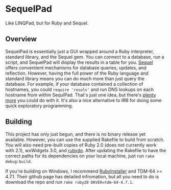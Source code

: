 SequelPad
=========

Like LINQPad, but for Ruby and Sequel.

Overview
--------

SequelPad is essentially just a GUI wrapped around a Ruby interpreter, standard library, and the Sequel gem. You can connect to a database, run a script, and SequelPad will display the results in a table for you. [Sequel](http://sequel.jeremyevans.net/) offers conventient mechanisms for database queries, updates, and reflection. However, having the full power of the Ruby language and standard library means you can do much more than just query the database. For example, if your database contained a collection of hostnames, you could `require 'resolv'` and run DNS lookups on each hostname from within SequlPad. That's just one idea, but there's [plenty more](http://ruby-doc.org/stdlib-2.0.0/) you could do with it. It's also a nice alternative to IRB for doing some quick exploratory programming.

Building
--------

This project has only just begun, and there is no binary release yet available. However, you can use the supplied Rakefile to build from scratch. You will also need pre-built copies of Ruby 2.0 (does not currently work with 2.1), wxWidgets 3.0, and [rubydo](https://github.com/jbreeden/rubydo). After updating the Rakefile to have the correct paths for its dependencies on your local machine, just run `rake debug:build`.

If you're building on Windows, I recommend [RubyInstaller](https://github.com/oneclick/rubyinstaller) and TDM-64 >= 4.7.1. Their github page has detailed infromation, but all you need to do is download the repo and run `rake ruby20 DKVER=tdm-64-4.7.1`.
